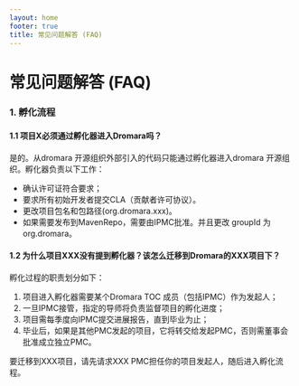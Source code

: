 ```yaml
---
layout: home
footer: true
title: 常见问题解答 (FAQ)
---
```


# 常见问题解答 (FAQ)

### 1. 孵化流程

#### 1.1 项目X必须通过孵化器进入Dromara吗？
是的。从dromara 开源组织外部引入的代码只能通过孵化器进入dromara 开源组织。孵化器负责以下工作：
* 确认许可证符合要求；
* 要求所有初始开发者提交CLA（贡献者许可协议）。
* 更改项目包名和包路径(org.dromara.xxx)。
* 如果需要发布到MavenRepo，需要由IPMC批准。并且更改 groupId 为org.dromara。


#### 1.2 为什么项目XXX没有提到孵化器？该怎么迁移到Dromara的XXX项目下？
孵化过程的职责划分如下：
1. 项目进入孵化器需要某个Dromara TOC 成员（包括IPMC）作为发起人；
2. 一旦IPMC接管，指定的导师将负责监督项目的孵化进度；
3. 项目需每季度向IPMC提交进展报告，直到毕业为止；
4. 毕业后，如果是其他PMC发起的项目，它将转交给发起PMC，否则需董事会批准成立独立PMC。

要迁移到XXX项目，请先请求XXX PMC担任你的项目发起人，随后进入孵化流程。


